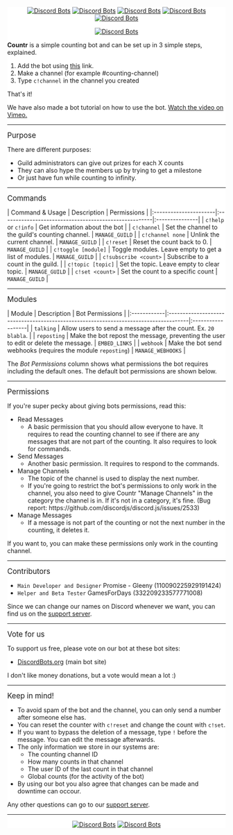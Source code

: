 <p><div style="background:white url(https://i.imgur.com/QiCG7sd.png) repeat fixed;"></p>

<div align="center">

[![Discord Bots](https://discordbots.org/api/widget/status/467377486141980682.svg)](https://discordbots.org/bot/467377486141980682) [![Discord Bots](https://discordbots.org/api/widget/servers/467377486141980682.svg)](https://discordbots.org/bot/467377486141980682) [![Discord Bots](https://discordbots.org/api/widget/upvotes/467377486141980682.svg)](https://discordbots.org/bot/467377486141980682) [![Discord Bots](https://discordbots.org/api/widget/lib/467377486141980682.svg)](https://discordbots.org/bot/467377486141980682) [![Discord Bots](https://discordbots.org/api/widget/owner/467377486141980682.svg)](https://discordbots.org/bot/467377486141980682)

[![Discord Bots](https://discordbots.org/api/widget/467377486141980682.svg)](https://discordbots.org/bot/countr)

</div>

<p><strong>Countr</strong> is a simple counting bot and can be set up in 3 simple steps, explained.</p>

<ol>
<li>Add the bot using <a href="https://discordapp.com/api/oauth2/authorize?client_id=467377486141980682&amp;permissions=11280&amp;scope=bot">this</a> link. </li>

<li>Make a channel (for example #counting-channel)</li>

<li>Type <code>c!channel</code> in the channel you created</li>
</ol>

<p>That's it!</p>

<p>We have also made a bot tutorial on how to use the bot. <a href="https://vimeo.com/280228205">Watch the video on Vimeo.</a></p>

<hr />

<p><big>Purpose</big></p>

<p>There are different purposes:</p>

<ul>
<li>Guild administrators can give out prizes for each X counts</li>

<li>They can also hype the members up by trying to get a milestone</li>

<li>Or just have fun while counting to infinity.</li>
</ul>

<hr />

<p><big>Commands</big></p>

<p>| Command &amp; Usage       | Description                                           | Permissions    |
|:----------------------|:------------------------------------------------------|:---------------|
| <code>c!help</code> or <code>c!info</code>  | Get information about the bot                         |
| <code>c!channel</code>           | Set the channel to the guild's counting channel.      | <code>MANAGE_GUILD</code> |
| <code>c!channel none</code>      | Unlink the current channel.                           | <code>MANAGE_GUILD</code> |
| <code>c!reset</code>             | Reset the count back to 0.                            | <code>MANAGE_GUILD</code> |
| <code>c!toggle [module]</code>   | Toggle modules. Leave empty to get a list of modules. | <code>MANAGE_GUILD</code> |
| <code>c!subscribe &lt;count&gt;</code> | Subscribe to a count in the guild.                    |
| <code>c!topic [topic]</code>     | Set the topic. Leave empty to clear topic.            | <code>MANAGE_GUILD</code> |
| <code>c!set &lt;count&gt;</code>       | Set the count to a specific count                     | <code>MANAGE_GUILD</code> |</p>

<hr />

<p><big>Modules</big></p>

<p>| Module      | Description                                                                          | Bot Permissions   |
|:------------|:-------------------------------------------------------------------------------------|:------------------|
| <code>talking</code>   | Allow users to send a message after the count. Ex. <code>20 blabla</code>.                      |
| <code>reposting</code> | Make the bot repost the message, preventing the user to edit or delete the message.  | <code>EMBED_LINKS</code>     |
| <code>webhook</code>   | Make the bot send webhooks (requires the module <code>reposting</code>)                         | <code>MANAGE_WEBHOOKS</code> |</p>

<p>The <em>Bot Permissions</em> column shows what permissions the bot requires including the default ones. The default bot permissions are shown below.</p>

<hr />

<p><big>Permissions</big></p>

<p>If you're super pecky about giving bots permissions, read this:</p>

<ul>
<li>Read Messages


<ul>
<li>A basic permission that you should allow everyone to have. It requires to read the counting channel to see if there are any messages that are not part of the counting. It also requires to look for commands.</li></ul>
</li>

<li>Send Messages


<ul>
<li>Another basic permission. It requires to respond to the commands.</li></ul>
</li>

<li>Manage Channels


<ul>
<li>The topic of the channel is used to display the next number.</li>

<li>If you're going to restrict the bot's permissions to only work in the channel, you also need to give Countr "Manage Channels" in the category the channel is in. If it's not in a category, it's fine. (Bug report: https://github.com/discordjs/discord.js/issues/2533) </li></ul>
</li>

<li>Manage Messages


<ul>
<li>If a message is not part of the counting or not the next number in the counting, it deletes it.</li></ul>
</li>
</ul>

<p>If you want to, you can make these permissions only work in the counting channel.</p>

<hr />

<p><big>Contributors</big></p>

<ul>
<li><code>Main Developer and Designer</code> Promise - Gleeny (110090225929191424)</li>

<li><code>Helper and Beta Tester</code> GamesForDays (332209233577771008)</li>
</ul>

<p>Since we can change our names on Discord whenever we want, you can find us on the <a href="https://discord.gg/JbHX5U3">support server</a>.</p>

<hr />

<p><big>Vote for us</big></p>

<p>To support us free, please vote on our bot at these bot sites:</p>

<ul>
<li><a href="https://discordbots.org/bot/countr">DiscordBots.org</a> (main bot site)</li>
</ul>

<p>I don't like money donations, but a vote would mean a lot :)</p>

<hr />

<p><big>Keep in mind!</big></p>

<ul>
<li>To avoid spam of the bot and the channel, you can only send a number after someone else has.</li>

<li>You can reset the counter with <code>c!reset</code> and change the count with <code>c!set</code>.</li>

<li>If you want to bypass the deletion of a message, type <code>!</code> before the message. You can edit the message afterwards.</li>

<li>The only information we store in our systems are:


<ul>
<li>The counting channel ID</li>

<li>How many counts in that channel</li>

<li>The user ID of the last count in that channel</li>

<li>Global counts (for the activity of the bot)</li></ul>
</li>

<li>By using our bot you also agree that changes can be made and downtime can occour.</li>
</ul>

<p>Any other questions can go to our <a href="https://discord.gg/JbHX5U3">support server</a>.</p>

<hr />

<div align="center">

[![Discord Bots](https://discordbots.org/api/widget/472842075310653447.svg)](https://discordbots.org/bot/472842075310653447)
[![Discord Bots](https://discordbots.org/api/widget/475041313515896873.svg)](https://discordbots.org/bot/475041313515896873)

</div>